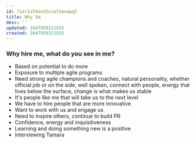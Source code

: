 ```yaml
---
id: 7ier1x54outbczafaeeqwql
title: Why Sm
desc: ''
updated: 1647958311915
created: 1647958311915
---
```


### Why hire me, what do you see in me?
- Based on potential to do more
- Exposure to multiple agile programs
- Need strong agile champions and coaches, natural personality, whether official job or on the side, well spoken, connect with people, energy that lives below the surface, change is what makes us stable
- It's people like me that will take us to the next level
- We have to hire people that are more innovative
- Want to work with us and engage us
- Need to inspire others, continue to build PR
- Confidence, energy and inquisitiveness
- Learning and doing something new is a positive
- Interviewing Tamara
